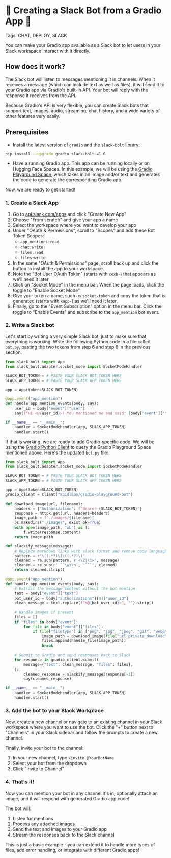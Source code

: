 # 🚀 Creating a Slack Bot from a Gradio App 🚀

Tags: CHAT, DEPLOY, SLACK

You can make your Gradio app available as a Slack bot to let users in your Slack workspace interact with it directly. 

## How does it work?

The Slack bot will listen to messages mentioning it in channels. When it receives a message (which can include text as well as files), it will send it to your Gradio app via Gradio's built-in API. Your bot will reply with the response it receives from the API. 

Because Gradio's API is very flexible, you can create Slack bots that support text, images, audio, streaming, chat history, and a wide variety of other features very easily. 

## Prerequisites

* Install the latest version of `gradio` and the `slack-bolt` library:

```bash
pip install --upgrade gradio slack-bolt~=1.0
```

* Have a running Gradio app. This app can be running locally or on Hugging Face Spaces. In this example, we will be using the [Gradio Playground Space](https://huggingface.co/spaces/abidlabs/gradio-playground-bot), which takes in an image and/or text and generates the code to generate the corresponding Gradio app.

Now, we are ready to get started!

### 1. Create a Slack App

1. Go to [api.slack.com/apps](https://api.slack.com/apps) and click "Create New App"
2. Choose "From scratch" and give your app a name
3. Select the workspace where you want to develop your app
4. Under "OAuth & Permissions", scroll to "Scopes" and add these Bot Token Scopes:
   - `app_mentions:read`
   - `chat:write`
   - `files:read`
   - `files:write`
5. In the same "OAuth & Permissions" page, scroll back up and click the button to install the app to your workspace.
6. Note the "Bot User OAuth Token" (starts with `xoxb-`) that appears as we'll need it later
7. Click on "Socket Mode" in the menu bar. When the page loads, click the toggle to "Enable Socket Mode"
8. Give your token a name, such as `socket-token` and copy the token that is generated (starts with `xapp-`) as we'll need it later.
9. Finally, go to the "Event Subscription" option in the menu bar. Click the toggle to "Enable Events" and subscribe to the `app_mention` bot event.

### 2. Write a Slack bot

Let's start by writing a very simple Slack bot, just to make sure that everything is working. Write the following Python code in a file called `bot.py`, pasting the two tokens from step 6 and step 8 in the previous section.

```py
from slack_bolt import App
from slack_bolt.adapter.socket_mode import SocketModeHandler

SLACK_BOT_TOKEN = # PASTE YOUR SLACK BOT TOKEN HERE
SLACK_APP_TOKEN = # PASTE YOUR SLACK APP TOKEN HERE

app = App(token=SLACK_BOT_TOKEN)

@app.event("app_mention")
def handle_app_mention_events(body, say):
    user_id = body["event"]["user"]
    say(f"Hi <@{user_id}>! You mentioned me and said: {body['event']['text']}")

if __name__ == "__main__":
    handler = SocketModeHandler(app, SLACK_APP_TOKEN)
    handler.start()
```

If that is working, we are ready to add Gradio-specific code. We will be using the [Gradio Python Client](https://www.gradio.app/guides/getting-started-with-the-python-client) to query the Gradio Playground Space mentioned above. Here's the updated `bot.py` file:

```python
from slack_bolt import App
from slack_bolt.adapter.socket_mode import SocketModeHandler

SLACK_BOT_TOKEN = # PASTE YOUR SLACK BOT TOKEN HERE
SLACK_APP_TOKEN = # PASTE YOUR SLACK APP TOKEN HERE

app = App(token=SLACK_BOT_TOKEN)
gradio_client = Client("abidlabs/gradio-playground-bot")

def download_image(url, filename):
    headers = {"Authorization": f"Bearer {SLACK_BOT_TOKEN}"}
    response = httpx.get(url, headers=headers)
    image_path = f"./images/{filename}"
    os.makedirs("./images", exist_ok=True)
    with open(image_path, "wb") as f:
        f.write(response.content)
    return image_path

def slackify_message(message):   
    # Replace markdown links with slack format and remove code language specifier after triple backticks
    pattern = r'\[(.*?)\]\((.*?)\)'
    cleaned = re.sub(pattern, r'<\2|\1>', message)
    cleaned = re.sub(r'```\w+\n', '```', cleaned)
    return cleaned.strip()

@app.event("app_mention")
def handle_app_mention_events(body, say):
    # Extract the message content without the bot mention
    text = body["event"]["text"]
    bot_user_id = body["authorizations"][0]["user_id"]
    clean_message = text.replace(f"<@{bot_user_id}>", "").strip()
    
    # Handle images if present
    files = []
    if "files" in body["event"]:
        for file in body["event"]["files"]:
            if file["filetype"] in ["png", "jpg", "jpeg", "gif", "webp"]:
                image_path = download_image(file["url_private_download"], file["name"])
                files.append(handle_file(image_path))
                break
    
    # Submit to Gradio and send responses back to Slack
    for response in gradio_client.submit(
        message={"text": clean_message, "files": files},
    ):
        cleaned_response = slackify_message(response[-1])
        say(cleaned_response)

if __name__ == "__main__":
    handler = SocketModeHandler(app, SLACK_APP_TOKEN)
    handler.start()
```
### 3. Add the bot to your Slack Workplace

Now, create a new channel or navigate to an existing channel in your Slack workspace where you want to use the bot. Click the "+" button next to "Channels" in your Slack sidebar and follow the prompts to create a new channel.

Finally, invite your bot to the channel:
1. In your new channel, type `/invite @YourBotName`
2. Select your bot from the dropdown
3. Click "Invite to Channel"

### 4. That's it!

Now you can mention your bot in any channel it's in, optionally attach an image, and it will respond with generated Gradio app code!

The bot will:
1. Listen for mentions
2. Process any attached images
3. Send the text and images to your Gradio app
4. Stream the responses back to the Slack channel

This is just a basic example - you can extend it to handle more types of files, add error handling, or integrate with different Gradio apps!

